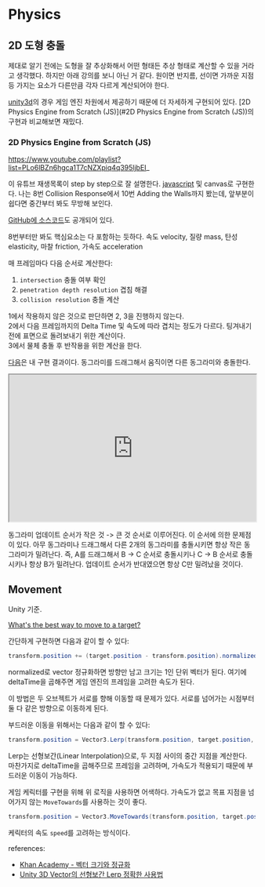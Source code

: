 # Physics

## 2D 도형 충돌

제대로 알기 전에는 도형을 잘 추상화해서 어떤 형태든 추상 형태로 계산할 수 있을 거라고 생각했다.
하지만 아래 강의를 보니 아닌 거 같다. 원이면 반지름, 선이면 가까운 지점 등 가지는 요소가 다른만큼 각자 다르게 계산되어야 한다.

[unity3d](./unity3d.md)의 경우 게임 엔진 차원에서 제공하기 때문에 더 자세하게 구현되어 있다.
[2D Physics Engine from Scratch (JS)](#2D Physics Engine from Scratch (JS))의 구현과 비교해보면 재밌다.

### 2D Physics Engine from Scratch (JS)

https://www.youtube.com/playlist?list=PLo6lBZn6hgca1T7cNZXpiq4q395ljbEI_

이 유튜브 재생목록이 step by step으로 잘 설명한다. [javascript](./javascript.md) 및 canvas로 구현한다.
나는 8번 Collision Response에서 10번 Adding the Walls까지 봤는데, 앞부분이 쉽다면 중간부터 봐도 무방해 보인다.

[GitHub에 소스코드](https://github.com/danielszabo88/mocorgo)도 공개되어 있다.

8번부터만 봐도 핵심요소는 다 포함하는 듯하다.
속도 velocity, 질량 mass, 탄성 elasticity, 마찰 friction, 가속도 acceleration

매 프레임마다 다음 순서로 계산한다:
1. `intersection` 충돌 여부 확인
2. `penetration depth resolution` 겹침 해결
3. `collision resolution` 충돌 계산

1에서 작용하지 않은 것으로 판단하면 2, 3을 진행하지 않는다.\
2에서 다음 프레임까지의 Delta Time 및 속도에 따라 겹치는 정도가 다르다. 팅겨내기 전에 표면으로 돌려보내기 위한 계산이다.\
3에서 물체 충돌 후 반작용을 위한 계산을 한다.

[다음](https://edunga1.github.io/canvas-collision-simulation/)은 내 구현 결과이다.
동그라미를 드래그해서 움직이면 다른 동그라미와 충돌한다.

<iframe src="https://edunga1.github.io/canvas-collision-simulation/" width="100%" height="300px"></iframe>

동그라미 업데이트 순서가 작은 것 -> 큰 것 순서로 이루어진다.
이 순서에 의한 문제점이 있다.
아무 동그라미나 드래그해서 다른 2개의 동그라미를 충돌시키면 항상 작은 동그라미가 밀려난다.
즉, A를 드래그해서 B -> C 순서로 충돌시키나 C -> B 순서로 충돌시키나 항상 B가 밀려난다.
업데이트 순서가 반대였으면 항상 C만 밀려났을 것이다.

## Movement

Unity 기준.

[What's the best way to move to a target?](https://forum.unity.com/threads/whats-the-best-way-to-move-to-a-target.224126/)

간단하게 구현하면 다음과 같이 할 수 있다:

```csharp
transform.position += (target.position - transform.position).normalized * Time.deltaTime;
```

normalized로 vector 정규화하면 방향만 남고 크기는 1인 단위 벡터가 된다.
여기에 deltaTime을 곱해주면 게임 엔진의 프레임을 고려한 속도가 된다.

이 방법은 두 오브젝트가 서로를 향해 이동할 때 문제가 있다.
서로를 넘어가는 시점부터 둘 다 같은 방향으로 이동하게 된다.

부드러운 이동을 위해서는 다음과 같이 할 수 있다:

```csharp
transform.position = Vector3.Lerp(transform.position, target.position, Time.deltaTime);
```

Lerp는 선형보간(Linear Interpolation)으로, 두 지점 사이의 중간 지점을 계산한다.
마찬가지로 deltaTime을 곱해주므로 프레임을 고려하며, 가속도가 적용되기 때문에 부드러운 이동이 가능하다.

게임 케릭터를 구현을 위해 위 로직을 사용하면 어색하다.
가속도가 없고 목표 지점을 넘어가지 않는 `MoveTowards`를 사용하는 것이 좋다.

```csharp
transform.position = Vector3.MoveTowards(transform.position, target.position, Time.deltaTime * speed);
```

케릭터의 속도 `speed`를 고려하는 방식이다.

references:
* [Khan Academy - 벡터 크기와 정규화](https://ko.khanacademy.org/computing/computer-programming/programming-natural-simulations/programming-vectors/a/vector-magnitude-normalization)
* [Unity 3D Vector의 선형보간 Lerp 정확한 사용법](https://iygames.tistory.com/6)
